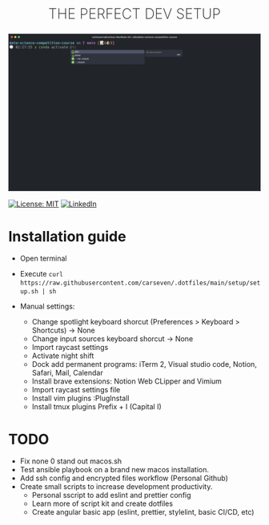 <h2 style="
    text-align: center;
    font-weight:200;
    font-size: 28px;
    text-transform: uppercase;
">The perfect dev setup</h2>
<p align="center">
    <img src="terminal.png"/>
</p>

[![License: MIT](https://img.shields.io/badge/License-MIT-yellow.svg)](https://opensource.org/licenses/MIT)
[![LinkedIn](https://img.shields.io/badge/Follow-linkedin-0077b5.svg?style=flat-square)](https://www.linkedin.com/in/carles-serra-vendrell/)

# Installation guide

- Open terminal
- Execute
  `curl https://raw.githubusercontent.com/carseven/.dotfiles/main/setup/setup.sh | sh`

- Manual settings:
  - Change spotlight keyboard shorcut (Preferences > Keyboard > Shortcuts) -> None
  - Change input sources keyboard shorcut -> None
  - Import raycast settings
  - Activate night shift
  - Dock add permanent programs: iTerm 2, Visual studio code, Notion, Safari, Mail, Calendar
  - Install brave extensions: Notion Web CLipper and Vimium
  - Import raycast settings file
  - Install vim plugins :PlugInstall
  - Install tmux plugins Prefix + I (Capital I)

# TODO

- Fix none 0 stand out macos.sh
- Test ansible playbook on a brand new macos installation.
- Add ssh config and encrypted files workflow (Personal Github)
- Create small scripts to increase development productivity.
  - Personal sscript to add eslint and prettier config
  - Learn more of script kit and create dotfiles
  - Create angular basic app (eslint, prettier, stylelint, basic CI/CD, etc)
